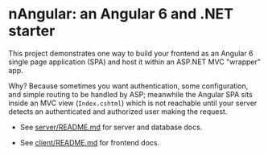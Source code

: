 nAngular: an Angular 6 and .NET starter
=======================================
This project demonstrates one way to build your frontend as an Angular 6
single page application (SPA) and host it within an ASP.NET MVC "wrapper"
app.

Why? Because sometimes you want authentication, some configuration, and
simple routing to be handled by ASP; meanwhile the Angular SPA sits inside
an MVC view (`Index.cshtml`) which is not reachable until your server
detects an authenticated and authorized user making the request.

* See [server/README.md](server/README.md) for server and database docs.

* See [client/README.md](client/README.md) for frontend docs.
